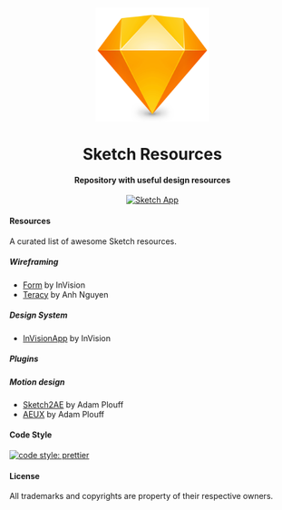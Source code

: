 <h1 align="center">
  <a href="./assets/logo.png"><img src="./assets/logo.png" alt="Sketch Icon" width="200" height="auto"></a>
  <br>
  <br>
  Sketch Resources
</h1>

<h4 align="center">Repository with useful design resources</h4>

<p align="center">
  <a href="./icon.png"><img src="https://img.shields.io/badge/app-Sketch-fdad00.svg" alt="Sketch App"></a>
</p>

#### Resources

A curated list of awesome Sketch resources.

##### Wireframing

* [Form](https://www.invisionapp.com/inside-design/design-resources/free-wireframe-kit-form/) by InVision
* [Teracy](https://github.com/teracyhq/wireframe) by Anh Nguyen

##### Design System

* [InVisionApp](https://www.invisionapp.com/) by InVision

##### Plugins

##### Motion design

* [Sketch2AE](https://google.github.io/sketch2ae/) by Adam Plouff
* [AEUX](https://adamplouff.github.io/aeux-doc/) by Adam Plouff

#### Code Style

[![code style: prettier](https://img.shields.io/badge/code_style-prettier-fdad00.svg)](https://github.com/prettier/prettier)

#### License

All trademarks and copyrights are property of their respective owners.
